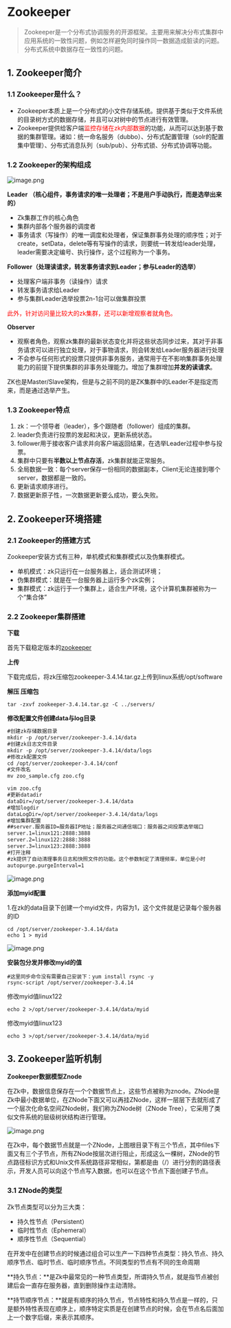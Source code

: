 # Zookeeper

> Zookeeper是一个分布式协调服务的开源框架。主要用来解决分布式集群中应用系统的一致性问题，例如怎样避免同时操作同一数据造成脏读的问题。分布式系统中数据存在一致性的问题。

## 1. Zookeeper简介



### 1.1 Zookeeper是什么？



- Zookeeper本质上是一个分布式的小文件存储系统。提供基于类似于文件系统的目录树方式的数据存储，并且可以对树中的节点进行有效管理。
- Zookeeper提供给客户端<font color='red'>监控存储在zk内部数据</font>的功能，从而可以达到基于数据的集群管理。诸如：统一命名服务（dubbo）、分布式配置管理（solr的配置集中管理）、分布式消息队列（sub/pub）、分布式锁、分布式协调等功能。



### 1.2 Zookeeper的架构组成

![image.png](https://cdn.nlark.com/yuque/0/2021/png/12759906/1622562408679-5e8a96bb-118e-4de6-b6e3-c47f6730a911.png)

**Leader** **（核心组件，事务请求的唯一处理者；不是用户手动执行，而是选举出来的）**

- Zk集群工作的核心角色
- 集群内部各个服务器的调度者
- 事务请求（写操作）的唯一调度和处理者，保证集群事务处理的顺序性；对于create，setData，delete等有写操作的请求，则要统一转发给leader处理，leader需要决定编号、执行操作，这个过程称为一个事务。



**Follower（处理读请求，转发事务请求到Leader；参与Leader的选举）**

- 处理客户端非事务（读操作）请求
- 转发事务请求给Leader
- 参与集群Leader选举投票2n-1台可以做集群投票

<font color='red'>此外，针对访问量比较大的zk集群，还可以新增观察者就角色。</font>



**Observer**

- 观察者角色，观察zk集群的最新状态变化并将这些状态同步过来，其对于非事务请求可以进行独立处理，对于事物请求，则会转发给Leader服务器进行处理
- 不会参与任何形式的投票只提供非事务服务，通常用于在不影响集群事务处理能力的前提下提供集群的非事务处理能力。增加了集群增加**并发的读请求**。



ZK也是Master/Slave架构，但是与之前不同的是ZK集群中的Leader不是指定而来，而是通过选举产生。



### 1.3 Zookeeper特点

1. zk：一个领导者（leader），多个跟随者（follower）组成的集群。
2. leader负责进行投票的发起和决议，更新系统状态。
3. follower用于接收客户请求并向客户端返回结果，在选举Leader过程中参与投票。
4. 集群中只要有**半数以上节点存活**，zk集群就能正常服务。
5. 全局数据一致：每个server保存一份相同的数据副本，Client无论连接到哪个server，数据都是一致的。
6. 更新请求顺序进行。
7. 数据更新原子性，一次数据更新要么成功，要么失败。



## 2. Zookeeper环境搭建



### 2.1 Zookeeper的搭建方式

Zookeeper安装方式有三种，单机模式和集群模式以及伪集群模式。

- 单机模式：zk只运行在一台服务器上，适合测试环境；
- 伪集群模式：就是在一台服务器上运行多个zk实例；
- 集群模式：zk运行于一个集群上，适合生产环境，这个计算机集群被称为一个“集合体”



### 2.2 Zookeeper集群搭建



**下载**

首先下载稳定版本的[zookeeper](https://archive.apache.org/dist/zookeeper/)



**上传**

下载完成后，将zk压缩包zookeeper-3.4.14.tar.gz上传到linux系统/opt/software



**解压 压缩包**

```shell
tar -zxvf zookeeper-3.4.14.tar.gz -C ../servers/
```



**修改配置文件创建data与log目录**

```xml
#创建zk存储数据目录
mkdir -p /opt/server/zookeeper-3.4.14/data
#创建zk日志文件目录
mkdir -p /opt/server/zookeeper-3.4.14/data/logs
#修改zk配置文件
cd /opt/server/zookeeper-3.4.14/conf
#文件改名
mv zoo_sample.cfg zoo.cfg

vim zoo.cfg
#更新datadir
dataDir=/opt/server/zookeeper-3.4.14/data
#增加logdir
dataLogDir=/opt/server/zookeeper-3.4.14/data/logs
#增加集群配置
##server.服务器ID=服务器IP地址；服务器之间通信端口：服务器之间投票选举端口
server.1=linux121:2888:3888
server.2=linux122:2888:3888
server.3=linux123:2888:3888
#打开注释
#zk提供了自动清理事务日志和快照文件的功能。这个参数制定了清理频率，单位是小时
autopurge.purgeInterval=1
```

![image.png](https://cdn.nlark.com/yuque/0/2021/png/12759906/1622565470992-574b3b51-8066-4e49-b37c-e66895fcb8ae.png)

**添加myid配置**

1.在zk的data目录下创建一个myid文件，内容为1，这个文件就是记录每个服务器的ID

```shell
cd /opt/server/zookeeper-3.4.14/data
echo 1 > myid
```

![image.png](https://cdn.nlark.com/yuque/0/2021/png/12759906/1622565583441-54318386-fb19-4df7-bc7a-7a0b4b666672.png)



**安装包分发并修改myid的值**

```shell
#这里同步命令没有需要自己安装下：yum install rsync -y
rsync-script /opt/server/zookeeper-3.4.14
```

修改myid值linux122

```shell
echo 2 >/opt/server/zookeeper-3.4.14/data/myid
```

修改myid值linux123

```shell
echo 3 >/opt/server/zookeeper-3.4.14/data/myid
```



## 3. Zookeeper监听机制



**Zookeeper数据模型Znode**

在Zk中，数据信息保存在一个个数据节点上，这些节点被称为znode。ZNode是Zk中最小数据单位，在ZNode下面又可以再挂ZNode，这样一层层下去就形成了一个层次化命名空间ZNode树，我们称为ZNode树（ZNode Tree），它采用了类似文件系统的层级树状结构进行管理。

![image.png](https://cdn.nlark.com/yuque/0/2021/png/12759906/1622945014607-1b4b9d68-d6ed-447b-8b3b-ce3a1c6224fc.png)

在Zk中，每个数据节点就是一个ZNode，上图根目录下有三个节点，其中files下面又有三个子节点，所有ZNode按层次进行阻止，形成这么一棵树，ZNode的节点路径标识方式和Unix文件系统路径非常相似，第都是由（/）进行分割的路径表示，开发人员可以向这个节点写入数据，也可以在这个节点下面创建子节点。



### 3.1 ZNode的类型



Zk节点类型可以分为三大类：

- 持久性节点（Persistent）
- 临时性节点（Ephemeral）
- 顺序性节点（Sequential）



在开发中在创建节点的时候通过组合可以生产一下四种节点类型：持久节点、持久顺序节点、临时节点、临时顺序节点。不同类型的节点有不同的生命周期



**持久节点：**是Zk中最常见的一种节点类型，所谓持久节点，就是指节点被创建后会一直存在服务器，直到删除操作主动清除。



**持节顺序节点：**就是有顺序的持久节点，节点特性和持久节点是一样的，只是额外特性表现在顺序上，顺序特定实质是在创建节点的时候，会在节点名后面加上一个数字后缀，来表示其顺序。
